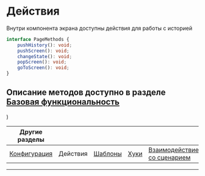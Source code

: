 # Действия

Внутри компонента экрана доступны действия для работы с историей

```ts
interface PageMethods {
    pushHistory(): void;
    pushScreen(): void;
    changeState(): void;
    popScreen(): void;
    goToScreen(): void;
}
```

## Описание методов доступно в разделе [Базовая функциональность](./core.md#компонент-экрана)

)

| Другие разделы              |          |                           |                    |                                              |                     |
| --------------------------- | -------- | ------------------------- | ------------------ | -------------------------------------------- | ------------------- |
| [Конфигурация](./config.md) | Действия | [Шаблоны](./templates.md) | [Хуки](./hooks.md) | [Взаимодействие со сценарием](./scenario.md) | [Формы](./forms.md) |

---
